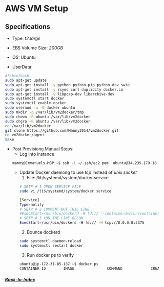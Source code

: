 # AWS VM Setup

## Specifications
- Type: *t2.large*
- EBS Volume Size: *200GB*
- OS: Ubuntu

- UserData:
```bash
#!/bin/bash
sudo apt-get update 
sudo apt-get install -y python python-pip python-dev swig
sudo apt-get install -y rsync curl duplicity docker.io
sudo apt-get install -y libpcap-dev libarchive-dev
sudo systemctl start docker
sudo systemctl enable docker
sudo usermod -a -G docker ubuntu 
sudo mkdir -p /var/lib/vm2docker/tmp
sudo chown -R ubuntu /var/lib/vm2docker
sudo chgrp -R ubuntu /var/lib/vm2docker
cd /var/lib/vm2docker
git clone https://github.com/Manny2014/vm2docker.git
cd vm2docker/agent
make
```
- Post Provisiong Manual Steps:
    - Log into instance
    ```bash
    manny@Emmanuels-MBP:~$ ssh -i ~/.ssh/ec2.pem  ubuntu@34.239.179.18
    ```
    - Update Docker daemong to use *tcp* instead of *unix socket*
        1. File: /lib/systemd/system/docker.service
        ```bash
        # SETP # 1 OPEN SERVICE FILE
        sudo vi /lib/systemd/system/docker.service

        [Service]
        Type=notify
        # SETP # 2 COMMENT OUT THIS LINE
        #ExecStart=/usr/bin/dockerd -H fd:// --containerd=/run/containerd/containerd.sock
        # SETP # 3 ADD THE LINE BELOW
        ExecStart=/usr/bin/dockerd -H fd:// -H tcp://0.0.0.0:2375
        ```
        2. Bounce dockerd
        ```bash
        sudo systemctl daemon-reload
        sudo systemctl restart docker
        ```
        3. Run docker ps to verify
        ```bash
        ubuntu@ip-172-31-85-187:~$ docker ps
        CONTAINER ID        IMAGE               COMMAND             CREATED             STATUS              PORTS               NAMES
        ```
##### [Back-to-Index](../../../00-Index.md)
